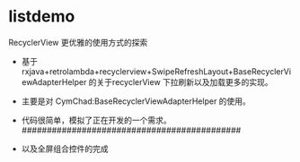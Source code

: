 # listdemo
RecyclerView 更优雅的使用方式的探索

* 基于rxjava+retrolambda+recyclerview+SwipeRefreshLayout+BaseRecyclerViewAdapterHelper 的关于recyclerView 下拉刷新以及加载更多的实现。
* 主要是对 CymChad:BaseRecyclerViewAdapterHelper 的使用。
* 代码很简单，模拟了正在开发的一个需求。
############################################

* 以及全屏组合控件的完成
